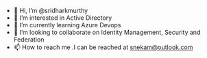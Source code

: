 - 👋 Hi, I’m @sridharkmurthy
- 👀 I’m interested in Active Directory 
- 🌱 I’m currently learning Azure Devops
- 💞️ I’m looking to collaborate on Identity Management, Security and Federation
- 📫 How to reach me .I can be reached at snekam@outlook.com

<!---
sridharkmurthy/sridharkmurthy is a ✨ special ✨ repository because its `README.md` (this file) appears on your GitHub profile.
You can click the Preview link to take a look at your changes.
--->
